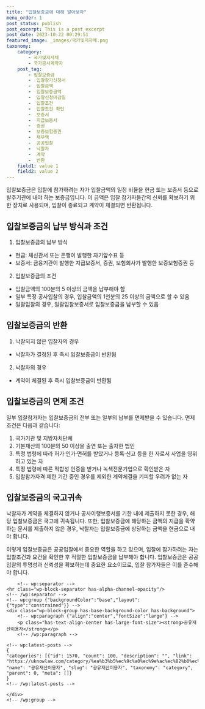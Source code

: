 ```yaml
---
title: "입찰보증금에 대해 알아보자"
menu_order: 1
post_status: publish
post_excerpt: This is a post excerpt
post_date: 2023-10-22 00:29:51
featured_image: _images/국가및지자체.png
taxonomy:
    category:
        - 국가및지자체
        - 국가공사계약자
    post_tag:
        - 입찰보증금
        -  입찰참가신청서
        -  입찰금액
        -  입찰보증금액
        -  입찰신청마감일
        -  입찰조건
        -  입찰조건 확인
        -  보증서
        -  지급보증서
        -  증권
        -  보증보험증권
        -  채무액
        -  공공입찰
        -  낙찰자
        -  계약
        -  반환
    field1: value 1
    field2: value 2
---
```



입찰보증금은 입찰에 참가하려는 자가 입찰금액의 일정 비율을 현금 또는 보증서 등으로 발주기관에 내야 하는 보증금입니다. 이 금액은 입찰 참가자들간의 신뢰를 확보하기 위한 장치로 사용되며, 입찰이 종료되고 계약이 체결되면 반환됩니다.

## 입찰보증금의 납부 방식과 조건

1. 입찰보증금의 납부 방식
- 현금: 체신관서 또는 은행이 발행한 자기앞수표 등
- 보증서: 금융기관이 발행한 지급보증서, 증권, 보험회사가 발행한 보증보험증권 등

2. 입찰보증금의 조건
- 입찰금액의 100분의 5 이상의 금액을 납부해야 함
- 일부 특정 공사입찰의 경우, 입찰금액의 1천분의 25 이상의 금액으로 할 수 있음
- 일괄입찰의 경우, 일괄입찰보증서로 입찰보증금을 납부할 수 있음

## 입찰보증금의 반환

1. 낙찰되지 않은 입찰자의 경우
- 낙찰자가 결정된 후 즉시 입찰보증금이 반환됨

2. 낙찰자의 경우
- 계약이 체결된 후 즉시 입찰보증금이 반환됨

## 입찰보증금의 면제 조건

일부 입찰참가자는 입찰보증금의 전부 또는 일부의 납부를 면제받을 수 있습니다. 면제 조건은 다음과 같습니다:

1. 국가기관 및 지방자치단체
2. 기본재산의 100분의 50 이상을 출연 또는 출자한 법인
3. 특정 법령에 따라 허가·인가·면허를 받았거나 등록·신고 등을 한 자로서 사업을 영위하고 있는 자
4. 특정 법령에 따른 적합성 인증을 받거나 녹색전문기업으로 확인받은 자
5. 입찰참가자격 제한 기간 중인 경우를 제외한 계약체결을 기피할 우려가 없는 자

## 입찰보증금의 국고귀속

낙찰자가 계약을 체결하지 않거나 공사이행보증서를 기한 내에 제출하지 못한 경우, 해당 입찰보증금은 국고에 귀속됩니다. 또한, 입찰보증금에 해당하는 금액의 지급을 확약하는 문서를 제출하지 않은 경우, 낙찰자는 입찰보증금에 상당하는 금액을 현금으로 내야 합니다.

이렇게 입찰보증금은 공공입찰에서 중요한 역할을 하고 있으며, 입찰에 참가하려는 자는 입찰조건과 요건을 확인한 후 적절한 입찰보증금을 납부해야 합니다. 입찰보증금은 공공입찰의 투명성과 신뢰성을 확보하는데 중요한 요소이므로, 입찰 참가자들은 이를 준수해야 합니다.

        <!-- wp:separator -->
    <hr class="wp-block-separator has-alpha-channel-opacity"/>
    <!-- /wp:separator -->
    <!-- wp:group {"backgroundColor":"base","layout":{"type":"constrained"}} -->
    <div class="wp-block-group has-base-background-color has-background">
        <!-- wp:paragraph {"align":"center","fontSize":"large"} -->
        <p class="has-text-align-center has-large-font-size"><strong>공유재산이용자</strong></p>
        <!-- /wp:paragraph -->
        
    <!-- wp:latest-posts -->
    {
    "categories": [{"id": 1570, "count": 100, "description": "", "link": "https://uknowlaw.com/category/%ea%b3%b5%ec%9c%a0%ec%9e%ac%ec%82%b0%ec%9d%b4%ec%9a%a9%ec%9e%90/", "name": "공유재산이용자", "slug": "공유재산이용자", "taxonomy": "category", "parent": 0, "meta": []}
    }
    <!-- /wp:latest-posts -->
    
    </div>
    <!-- /wp:group -->
    
